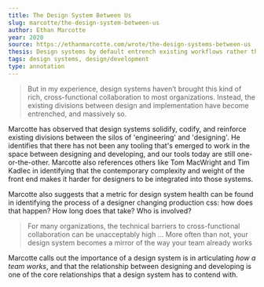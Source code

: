 ```yaml
---
title: The Design System Between Us
slug: marcotte/the-design-system-between-us
author: Ethan Marcotte
year: 2020
source: https://ethanmarcotte.com/wrote/the-design-systems-between-us
thesis: Design systems by default entrench existing workflows rather than changing them.
tags: design systems, design/development
type: annotation
---
```


> But in my experience, design systems haven’t brought this kind of rich, cross-functional collaboration to most organizations. Instead, the existing divisions between design and implementation have become entrenched, and massively so.

Marcotte has observed that design systems solidify, codify, and reinforce existing divisions between the silos of 'engineering' and 'designing'. He identifies that there has not been any tooling that's emerged to work in the space between designing and developing, and our tools today are still one-or-the-other. Marcotte also references others like Tom MacWright and Tim Kadlec in identifying that the contemporary complexity and weight of the front end makes it harder for designers to be integrated into those systems. 

Marcotte also suggests that a metric for design system health can be found in identifying the process of a designer changing production css: how does that happen? How long does that take? Who is involved?

>  For many organizations, the technical barriers to cross-functional collaboration can be unacceptably high … More often than not, your design system becomes a mirror of the way your team already works

Marcotte calls out the importance of a design system is in articulating _how a team works_, and that the relationship between designing and developing is one of the core relationships that a design system has to contend with.


